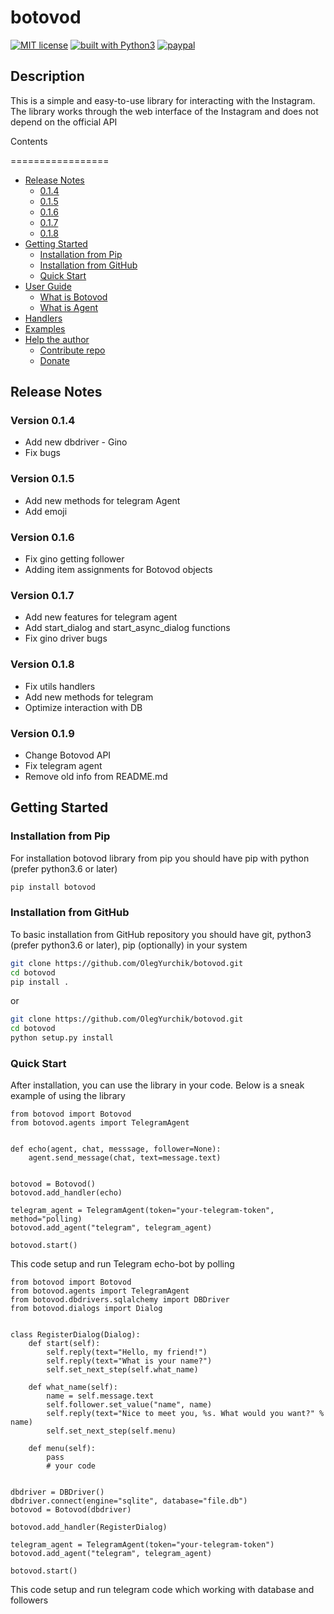 # botovod

[![MIT license](https://img.shields.io/badge/license-MIT-blue.svg)](
https://github.com/OlegYurchik/botovod/blob/master/LICENSE)
[![built with Python3](https://img.shields.io/badge/built%20with-Python3-red.svg)](
https://www.python.org/)
[![paypal](https://img.shields.io/badge/-PayPal-blue.svg)](
https://www.paypal.com/cgi-bin/webscr?cmd=_s-xclick&hosted_button_id=QEZ85BDKJCM4E)

## Description

This is a simple and easy-to-use library for interacting with the Instagram. The library works
through the web interface of the Instagram and does not depend on the official API

Contents

=================

* [Release Notes](#release-notes)
  * [0.1.4](#version-0-1-4)
  * [0.1.5](#version-0-1-5)
  * [0.1.6](#version-0-1-6)
  * [0.1.7](#version-0-1-7)
  * [0.1.8](#version-0-1-8)
* [Getting Started](#getting-started)
  * [Installation from Pip](#installation-from-pip)
  * [Installation from GitHub](#installation-from-github)
  * [Quick Start](#quick-start)
* [User Guide](#user-guide)
  * [What is Botovod](#what-is-botovod)
  * [What is Agent](#what-is-agent)
* [Handlers](#handlers)
* [Examples](#examples)
* [Help the author](#help-the-author)
  * [Contribute repo](#contribute-repo)
  * [Donate](#donate)

## Release Notes

### Version 0.1.4

* Add new dbdriver - Gino
* Fix bugs

### Version 0.1.5

* Add new methods for telegram Agent
* Add emoji

### Version 0.1.6

* Fix gino getting follower
* Adding item assignments for Botovod objects

### Version 0.1.7

* Add new features for telegram agent
* Add start_dialog and start_async_dialog functions
* Fix gino driver bugs

### Version 0.1.8

* Fix utils handlers
* Add new methods for telegram
* Optimize interaction with DB

### Version 0.1.9

* Change Botovod API
* Fix telegram agent
* Remove old info from README.md

## Getting Started

### Installation from Pip

For installation botovod library from pip you should have pip with python (prefer python3.6 or
later)

```bash
pip install botovod
```

### Installation from GitHub

To basic installation from GitHub repository you should have git, python3 (prefer python3.6 or
later), pip (optionally) in your system

```bash
git clone https://github.com/OlegYurchik/botovod.git
cd botovod
pip install .
```

or

```bash
git clone https://github.com/OlegYurchik/botovod.git
cd botovod
python setup.py install
```

### Quick Start

After installation, you can use the library in your code. Below is a sneak example of using the
library

```python3
from botovod import Botovod
from botovod.agents import TelegramAgent


def echo(agent, chat, messsage, follower=None):
    agent.send_message(chat, text=message.text)


botovod = Botovod()
botovod.add_handler(echo)

telegram_agent = TelegramAgent(token="your-telegram-token", method="polling)
botovod.add_agent("telegram", telegram_agent)

botovod.start()
```

This code setup and run Telegram echo-bot by polling

```python3
from botovod import Botovod
from botovod.agents import TelegramAgent
from botovod.dbdrivers.sqlalchemy import DBDriver
from botovod.dialogs import Dialog


class RegisterDialog(Dialog):
    def start(self):
        self.reply(text="Hello, my friend!")
        self.reply(text="What is your name?")
        self.set_next_step(self.what_name)

    def what_name(self):
        name = self.message.text
        self.follower.set_value("name", name)
        self.reply(text="Nice to meet you, %s. What would you want?" % name)
        self.set_next_step(self.menu)

    def menu(self):
        pass
        # your code


dbdriver = DBDriver()
dbdriver.connect(engine="sqlite", database="file.db")
botovod = Botovod(dbdriver)

botovod.add_handler(RegisterDialog)

telegram_agent = TelegramAgent(token="your-telegram-token")
botovod.add_agent("telegram", telegram_agent)

botovod.start()
```

This code setup and run telegram code which working with database and followers
